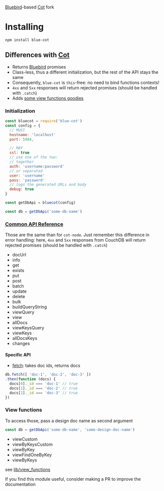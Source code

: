[Bluebird](https://github.com/petkaantonov/bluebird)-based [Cot](https://github.com/willconant/cot-node) fork

# Installing
```
npm install blue-cot
```

## Differences with [Cot](https://github.com/willconant/cot-node)
* Returns [Bluebird](https://github.com/petkaantonov/bluebird) promises
* Class-less, thus a different initialization, but the rest of the API stays the same
* Consequently, `blue-cot` is `this`-free: no need to bind functions contexts!
* `4xx` and `5xx` responses will return rejected promises (should be handled with `.catch`)
* Adds [some view functions goodies](https://github.com/inventaire/blue-cot/blob/master/lib/view_functions.js)

### Initialization
```js
const bluecot = require('blue-cot')
const config = {
  // MUST
  hostname: 'localhost'
  port: 5984,

  // MAY
  ssl: true
  // use one of the two:
  // together
  auth: 'username:password'
  // or separated
  user: 'username'
  pass: 'password'
  // logs the generated URLs and body
  debug: true
}

const getDbApi = bluecot(config)

const db = getDbApi('some-db-name')
```

### [Common API Reference](https://github.com/willconant/cot-node#promise--dbinfo)
Those are the same than for `cot-node`. Just remember this difference in error handling: here, `4xx` and `5xx` responses from CouchDB will return rejected promises (should be handled with `.catch`)
* docUrl
* info
* get
* exists
* put
* post
* batch
* update
* delete
* bulk
* buildQueryString
* viewQuery
* view
* allDocs
* viewKeysQuery
* viewKeys
* allDocsKeys
* changes

#### Specific API
* [fetch](https://github.com/maxlath/blue-cot/blob/0466f2e19b7f337d90bd7725666fb4d1d3a77364/lib/db_handle.js#L180-L182): takes doc ids, returns docs
```js
db.fetch([ 'doc-1', 'doc-2', 'doc-3' ])
.then(function (docs) {
  docs[0]._id === 'doc-1' // true
  docs[1]._id === 'doc-2' // true
  docs[2]._id === 'doc-3' // true
})
```

### View functions
To access those, pass a design doc name as second argument
```js
const db = getDbApi('some-db-name', 'some-design-doc-name')
```

* viewCustom
* viewByKeysCustom
* viewByKey
* viewFindOneByKey
* viewByKeys

see [lib/view_functions](https://github.com/inventaire/blue-cot/blob/master/lib/view_functions.js)

If you find this module useful, consider making a PR to improve the documentation
